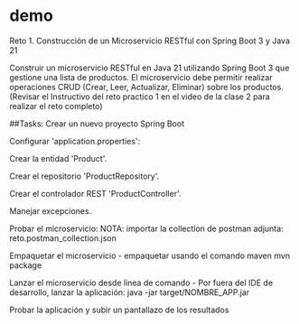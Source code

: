 # demo
Reto 1. Construcción de un Microservicio RESTful con Spring Boot 3 y Java 21

Construir un microservicio RESTful en Java 21 utilizando Spring Boot 3 que gestione una lista de productos. El microservicio debe permitir realizar operaciones CRUD (Crear, Leer, Actualizar, Eliminar) sobre los productos. (Revisar el Instructivo del reto practico 1 en el video de la clase 2 para realizar el reto completo)

##Tasks:
  Crear un nuevo proyecto Spring Boot
  
  Configurar 'application.properties':
  
  Crear la entidad 'Product'.
  
  Crear el repositorio 'ProductRepository'.
  
  Crear el controlador REST 'ProductController'.
  
  Manejar excepciones.
  
  Probar el microservicio: NOTA: importar la collection de postman adjunta: reto.postman_collection.json
  
  Empaquetar el microservicio - empaquetar usando el comando maven mvn package
  
  Lanzar el microservicio desde linea de comando - Por fuera del IDE de desarrollo, lanzar la aplicación: java -jar target/NOMBRE_APP.jar
  
  Probar la aplicación y subir un pantallazo de los resultados



